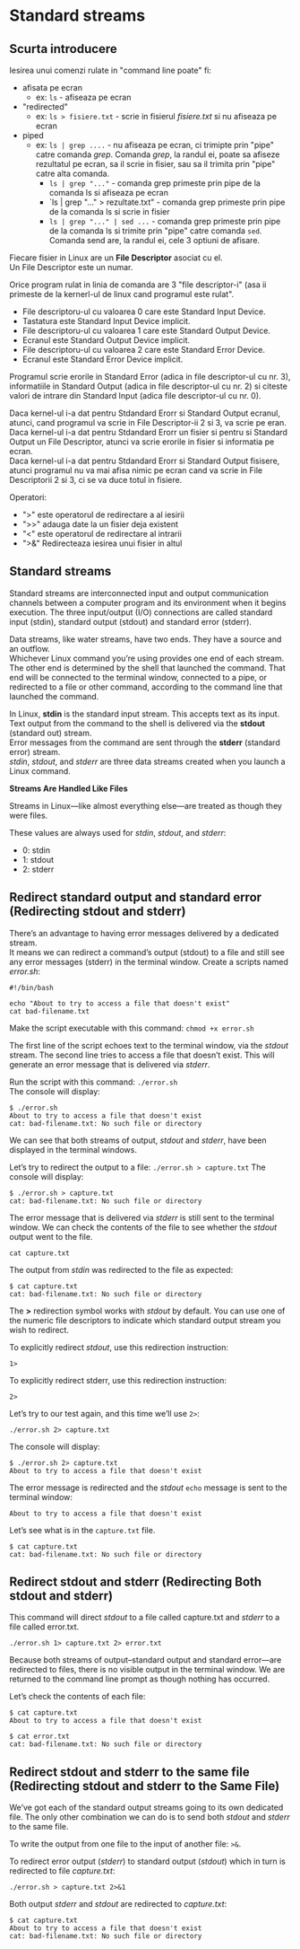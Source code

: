 
# Standard streams

## Scurta introducere
Iesirea unui comenzi rulate in "command line poate" fi:
* afisata pe ecran
  * ex: `ls` - afiseaza pe ecran
* "redirected"
  * ex: `ls > fisiere.txt` - scrie in fisierul _fisiere.txt_ si nu afiseaza pe ecran
* piped
  * ex: `ls | grep ....` - nu afiseaza pe ecran, ci trimipte prin "pipe" catre comanda _grep_. Comanda _grep_, la randul ei, poate sa afiseze rezultatul pe ecran, sa il scrie in fisier, sau sa il trimita prin "pipe" catre alta comanda.
    * `ls | grep "..."` - comanda grep primeste prin pipe de la comanda ls si afiseaza pe ecran
    * `ls | grep "..." > rezultate.txt" - comanda grep primeste prin pipe de la comanda ls si  scrie in fisier
    * `ls | grep "..." | sed ...` - comanda grep primeste prin pipe de la comanda ls si trimite prin "pipe" catre comanda `sed`. Comanda send are, la randul ei, cele 3 optiuni de afisare.
  

Fiecare fisier in Linux are un **File Descriptor** asociat cu el.\
Un File Descriptor este un numar.


Orice program rulat in linia de comanda are 3 "file descriptor-i" (asa ii primeste de la kernerl-ul de linux cand programul este rulat".
* File descriptoru-ul cu valoarea 0 care este Standard Input Device.
 * Tastatura este Standard Input Device implicit.
* File descriptoru-ul cu valoarea 1 care este Standard Output Device.
 * Ecranul este Standard Output Device implicit.
* File descriptoru-ul cu valoarea 2 care este Standard Error Device.
 * Ecranul este Standard Error Device implicit.

Programul scrie erorile in Standard Error (adica in file descriptor-ul cu nr. 3), informatiile in Standard Output (adica in file descriptor-ul cu nr. 2) si citeste valori de intrare din Standard Input (adica file descriptor-ul cu nr. 0).

Daca kernel-ul i-a dat pentru Stdandard Erorr si Standard Output ecranul, atunci, cand programul va scrie in File Descriptor-ii 2 si 3, va scrie pe eran.\
Daca kernel-ul i-a dat pentru Stdandard Erorr un fisier si pentru si Standard Output un File Descriptor, atunci va scrie erorile in fisier si informatia pe ecran.\
Daca kernel-ul i-a dat pentru Stdandard Erorr si Standard Output fisisere, atunci programul nu va mai afisa nimic pe ecran cand va scrie in File Descriptorii 2 si 3, ci se va duce totul in fisiere.

Operatori:
* ">" este operatorul de redirectare a al iesirii
* ">>" adauga date la un fisier deja existent
* "<" este operatorul de redirectare al intrarii
* ">&" Redirecteaza iesirea unui fisier in altul

## Standard streams
Standard streams are interconnected input and output communication channels between a computer program and its environment when it begins execution. 
The three input/output (I/O) connections are called standard input (stdin), standard output (stdout) and standard error (stderr).

Data streams, like water streams, have two ends. 
They have a source and an outflow. \
Whichever Linux command you’re using provides one end of each stream. The other end is determined by the shell that launched the command. That end will be connected to the terminal window, connected to a pipe, or redirected to a file or other command, according to the command line that launched the command.

In Linux, **stdin** is the standard input stream. This accepts text as its input. \
Text output from the command to the shell is delivered via the **stdout** (standard out) stream. \
Error messages from the command are sent through the **stderr** (standard error) stream.\
_stdin_, _stdout_, and _stderr_ are three data streams created when you launch a Linux command.

**Streams Are Handled Like Files**

Streams in Linux—like almost everything else—are treated as though they were files.

These values are always used for _stdin_, _stdout_, and _stderr_:
* 0: stdin
* 1: stdout
* 2: stderr

## Redirect standard output and standard error (Redirecting stdout and stderr)
There’s an advantage to having error messages delivered by a dedicated stream. \
It means we can redirect a command’s output (stdout) to a file and still see any error messages (stderr) in the terminal window.
Create a scripts named _error.sh_:
```
#!/bin/bash

echo "About to try to access a file that doesn't exist"
cat bad-filename.txt
```

Make the script executable with this command: `chmod +x error.sh`

The first line of the script echoes text to the terminal window, via the _stdout_ stream. The second line tries to access a file that doesn’t exist. This will generate an error message that is delivered via _stderr_.

Run the script with this command: `./error.sh`\
The console will display:
```
$ ./error.sh
About to try to access a file that doesn't exist
cat: bad-filename.txt: No such file or directory
```
We can see that both streams of output, _stdout_ and _stderr_, have been displayed in the terminal windows.

Let’s try to redirect the output to a file: `./error.sh > capture.txt`
The console will display:
```
$ ./error.sh > capture.txt
cat: bad-filename.txt: No such file or directory
```
The error message that is delivered via _stderr_ is still sent to the terminal window. 
We can check the contents of the file to see whether the _stdout_ output went to the file.
```
cat capture.txt
```
The output from _stdin_ was redirected to the file as expected:
```
$ cat capture.txt
cat: bad-filename.txt: No such file or directory
```

The **>** redirection symbol works with _stdout_ by default. You can use one of the numeric file descriptors to indicate which standard output stream you wish to redirect.

To explicitly redirect _stdout_, use this redirection instruction:
```
1>
```
To explicitly redirect  stderr, use this redirection instruction:
```
2>
```

Let’s try to our test again, and this time we’ll use `2>`:
```
./error.sh 2> capture.txt
```
The console will display:
```
$ ./error.sh 2> capture.txt
About to try to access a file that doesn't exist
```
The error message is redirected and the _stdout_ `echo` message is sent to the terminal window:
```
About to try to access a file that doesn't exist
```

Let’s see what is in the `capture.txt` file.
```
$ cat capture.txt
cat: bad-filename.txt: No such file or directory
```

## Redirect stdout and stderr (Redirecting Both stdout and stderr)
This command will direct _stdout_ to a file called capture.txt and _stderr_ to a file called error.txt.
```
./error.sh 1> capture.txt 2> error.txt
```
Because both streams of output–standard output and standard error—are redirected to files, there is no visible output in the terminal window. We are returned to the command line prompt as though nothing has occurred.

Let’s check the contents of each file:
```
$ cat capture.txt
About to try to access a file that doesn't exist
```
```
$ cat error.txt
cat: bad-filename.txt: No such file or directory
```

## Redirect stdout and stderr to the same file (Redirecting stdout and stderr to the Same File)
We’ve got each of the standard output streams going to its own dedicated file. The only other combination we can do is to send both _stdout_ and _stderr_ to the same file.

To write the output from one file to the input of another file: `>&`.

To redirect error output (_stderr_) to standard output (_stdout_) which in turn is redirected to file _capture.txt_:
```
./error.sh > capture.txt 2>&1
```
Both output _stderr_ and _stdout_ are redirected to _capture.txt_:
```
$ cat capture.txt
About to try to access a file that doesn't exist
cat: bad-filename.txt: No such file or directory
```


